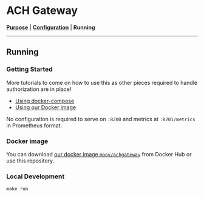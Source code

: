 <!-- generated-from:276563301e0ac3cc464835f2e4747fe3042483aa7e30931de7b7c5e5ed742c94 DO NOT REMOVE, DO UPDATE -->
# ACH Gateway
**[Purpose](README.md)** | **[Configuration](CONFIGURATION.md)** | **Running**

---

## Running

### Getting Started

More tutorials to come on how to use this as other pieces required to handle authorization are in place!

- [Using docker-compose](#local-development)
- [Using our Docker image](#docker-image)

No configuration is required to serve on `:8200` and metrics at `:8201/metrics` in Prometheus format.

### Docker image

You can download [our docker image `moov/achgateway`](https://hub.docker.com/r/moov/achgateway/) from Docker Hub or use this repository.

### Local Development

```
make run
```
